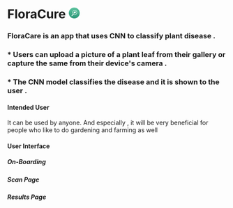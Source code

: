 # FloraCure <img src="readme/logo.png" width="25px">


### FloraCare is an app that uses CNN to classify plant disease . 
### * Users can upload a picture of a plant leaf from their gallery or capture the same from their device's camera .
### * The CNN model classifies the disease and it is shown to the user .

#### Intended User
It can be used by anyone. And especially , it will be very beneficial for people who like to do gardening and farming as well

#### User Interface

##### On-Boarding

##### Scan Page

##### Results Page



